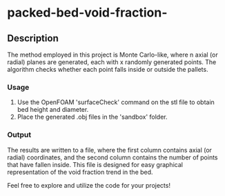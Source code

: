 # packed-bed-void-fraction-
## Description

The method employed in this project is Monte Carlo-like, where n axial (or radial) planes are generated, each with x randomly generated points. The algorithm checks whether each point falls inside or outside the pallets.

### Usage

1. Use the OpenFOAM 'surfaceCheck' command on the stl file to obtain bed height and diameter.
2. Place the generated .obj files in the 'sandbox' folder.

### Output

The results are written to a file, where the first column contains axial (or radial) coordinates, and the second column contains the number of points that have fallen inside. This file is designed for easy graphical representation of the void fraction trend in the bed.

Feel free to explore and utilize the code for your projects!

